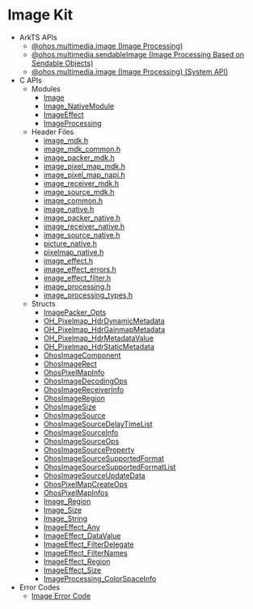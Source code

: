 # Image Kit

- ArkTS APIs
  - [@ohos.multimedia.image (Image Processing)](js-apis-image.md)
  - [@ohos.multimedia.sendableImage (Image Processing Based on Sendable Objects)](js-apis-sendableImage.md)
  <!--Del-->
  - [@ohos.multimedia.image (Image Processing) (System API)](js-apis-image-sys.md)
  <!--DelEnd-->
- C APIs
  - Modules
    - [Image](image.md)
    - [Image_NativeModule](_image___native_module.md)
    - [ImageEffect](_image_effect.md)
    - [ImageProcessing](_image_processing.md)
  - Header Files
    - [image_mdk.h](image__mdk_8h.md)
    - [image_mdk_common.h](image__mdk__common_8h.md)
    - [image_packer_mdk.h](image__packer__mdk_8h.md)
    - [image_pixel_map_mdk.h](image__pixel__map__mdk_8h.md)
    - [image_pixel_map_napi.h](image__pixel__map__napi_8h.md)
    - [image_receiver_mdk.h](image__receiver__mdk_8h.md)
    - [image_source_mdk.h](image__source__mdk_8h.md)
    - [image_common.h](image__common_8h.md)
    - [image_native.h](image__native_8h.md)
    - [image_packer_native.h](image__packer__native_8h.md)
    - [image_receiver_native.h](image__receiver__native_8h.md)
    - [image_source_native.h](image__source__native_8h.md)
    - [picture_native.h](picture__native_8h.md)
    - [pixelmap_native.h](pixelmap__native_8h.md)
    - [image_effect.h](image__effect_8h.md)
    - [image_effect_errors.h](image__effect__errors_8h.md)
    - [image_effect_filter.h](image__effect__filter_8h.md)
    - [image_processing.h](image__processing_8h.md)
    - [image_processing_types.h](image__processing__types_8h.md)
  - Structs
    - [ImagePacker_Opts](_image_packer___opts__.md)
    - [OH_Pixelmap_HdrDynamicMetadata](_o_h___pixelmap___hdr_dynamic_metadata.md)
    - [OH_Pixelmap_HdrGainmapMetadata](_o_h___pixelmap___hdr_gainmap_metadata.md)
    - [OH_Pixelmap_HdrMetadataValue](_o_h___pixelmap___hdr_metadata_value.md)
    - [OH_Pixelmap_HdrStaticMetadata](_o_h___pixelmap___hdr_static_metadata.md)
    - [OhosImageComponent](_o_h_o_s_1_1_media_1_1_ohos_image_component.md)
    - [OhosImageRect](_o_h_o_s_1_1_media_1_1_ohos_image_rect.md)
    - [OhosPixelMapInfo](_o_h_o_s_1_1_media_1_1_ohos_pixel_map_info.md)
    - [OhosImageDecodingOps](_ohos_image_decoding_ops.md)
    - [OhosImageReceiverInfo](_ohos_image_receiver_info.md)
    - [OhosImageRegion](_ohos_image_region.md)
    - [OhosImageSize](_ohos_image_size.md)
    - [OhosImageSource](_ohos_image_source.md)
    - [OhosImageSourceDelayTimeList](_ohos_image_source_delay_time_list.md)
    - [OhosImageSourceInfo](_ohos_image_source_info.md)
    - [OhosImageSourceOps](_ohos_image_source_ops.md)
    - [OhosImageSourceProperty](_ohos_image_source_property.md)
    - [OhosImageSourceSupportedFormat](_ohos_image_source_supported_format.md)
    - [OhosImageSourceSupportedFormatList](_ohos_image_source_supported_format_list.md)
    - [OhosImageSourceUpdateData](_ohos_image_source_update_data.md)
    - [OhosPixelMapCreateOps](_ohos_pixel_map_create_ops.md)
    - [OhosPixelMapInfos](_ohos_pixel_map_infos.md)
    - [Image_Region](_image___region.md)
    - [Image_Size](_image___size.md)
    - [Image_String](_image___string.md)
    - [ImageEffect_Any](_image_effect___any.md)
    - [ImageEffect_DataValue](union_image_effect___data_value.md)
    - [ImageEffect_FilterDelegate](_image_effect___filter_delegate.md)
    - [ImageEffect_FilterNames](_image_effect___filter_names.md)
    - [ImageEffect_Region](_image_effect___region.md)
    - [ImageEffect_Size](_image_effect___size.md)
    - [ImageProcessing_ColorSpaceInfo](_image_processing___color_space_info.md)
- Error Codes
  - [Image Error Code](errorcode-image.md)
